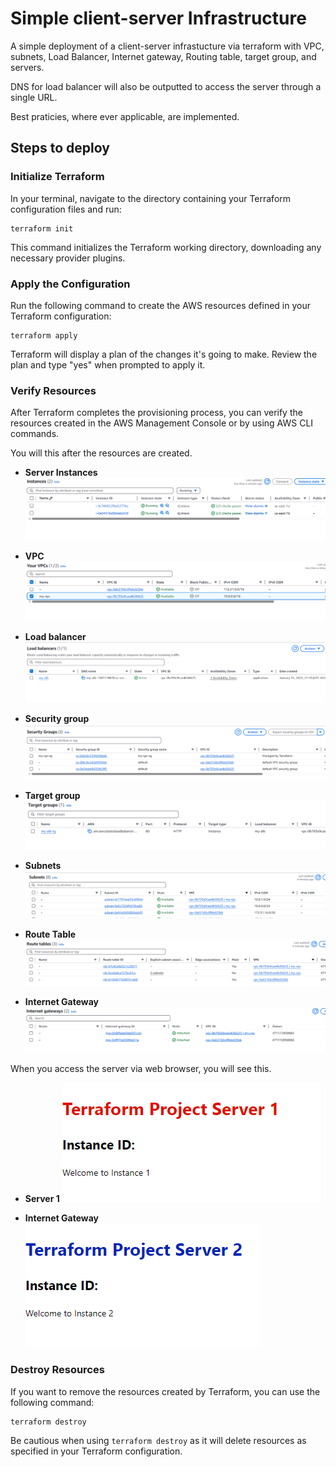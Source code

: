 # Simple client-server Infrastructure

A simple deployment of a client-server infrastucture via terraform with VPC, subnets, Load Balancer, Internet gateway, Routing table, target group, and servers. 

DNS for load balancer will also be outputted to access the server through a single URL.

Best praticies, where ever applicable, are implemented.

## Steps to deploy

### Initialize Terraform

In your terminal, navigate to the directory containing your Terraform configuration files and run:

```
terraform init
```

This command initializes the Terraform working directory, downloading any necessary provider plugins.

### Apply the Configuration

Run the following command to create the AWS resources defined in your Terraform configuration:

```
terraform apply
```

Terraform will display a plan of the changes it's going to make. Review the plan and type "yes" when prompted to apply it.

### Verify Resources

After Terraform completes the provisioning process, you can verify the resources created in the AWS Management Console or by using AWS CLI commands.

You will this after the resources are created.

- **Server Instances**
![Instance created](./img/servers.png)

- **VPC**
![VPC created](./img/vpc.png)

- **Load balancer**
![Load Balancer created](./img/lb.png)

- **Security group**
![Security group created](./img/sg.png)

- **Target group**
![Target groups created](./img/tg.png)

- **Subnets**
![Subnets created](./img/subnets.png)

- **Route Table**
![Route Table created](./img/rt.png)

- **Internet Gateway**
![Internet Gateway created](./img/igw.png)

When you access the server via web browser, you will see this.

- **Server 1**
![Server 1 page](./img/s1.png)

- **Internet Gateway**
![Server 2 page](./img/s2.png)

### Destroy Resources

If you want to remove the resources created by Terraform, you can use the following command:

```
terraform destroy
```

Be cautious when using `terraform destroy` as it will delete resources as specified in your Terraform configuration.